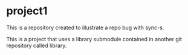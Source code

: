 # project1
This is a repository created to illustrate a repo bug with sync-s.

This is a project that uses a library submodule contained in another git repository called library.
